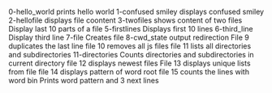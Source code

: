 0-hello_world prints hello world
1-confused smiley displays confused smiley
2-hellofile displays file coontent
3-twofiles shows content of two files
Display last 10 parts of a file
5-firstlines Displays first 10 lines
6-third_line Display third line
7-file Creates file
8-cwd_state output redirection
File 9 duplicates the last line
file 10 removes all js files
file 11 lists all directories and subdirectories
11-directories Counts directories and subdirectories in current directory 
file 12 displays newest files
File 13 displays unique lists from file 
file 14 displays pattern of word root
file 15 counts the lines with word bin 
Prints word pattern and 3 next lines
